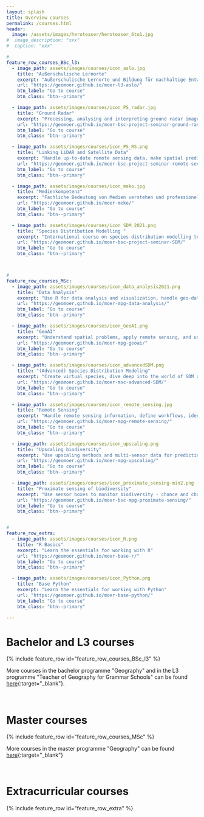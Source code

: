 ```yaml
---
layout: splash
title: Overview courses
permalink: /courses.html
header:
  image: /assets/images/heroteaser/heroteaser_6to1.jpg
#  image_description: "xxx"
#  caption: "xxx"

#
feature_row_courses_BSc_l3:
  - image_path: assets/images/courses/icon_aslo.jpg
    title: "Außerschulische Lernorte"
    excerpt: "Außerschulische Lernorte und Bildung für nachhaltige Entwicklung im Geographieunterricht"
    url: "https://geomoer.github.io/moer-l3-aslo/"
    btn_label: "Go to course"
    btn_class: "btn--primary"

  - image_path: assets/images/courses/icon_PS_radar.jpg
    title: "Ground Radar"
    excerpt: "Processing, analysing and interpreting ground radar images"
    url: "https://geomoer.github.io/moer-bsc-project-seminar-ground-radar/"
    btn_label: "Go to course"
    btn_class: "btn--primary"

  - image_path: assets/images/courses/icon_PS_RS.png
    title: "Linking LiDAR and Satellite Data"
    excerpt: "Handle up-to-date remote sensing data, make spatial predictions with machine learning, and become familiar with advanced remote sensing modelling in R"
    url: "https://geomoer.github.io/moer-bsc-project-seminar-remote-sensing/"
    btn_label: "Go to course"
    btn_class: "btn--primary"

  - image_path: assets/images/courses/icon_meko.jpg
    title: "Medienkompetenz"
    excerpt: "Fachliche Bedeutung von Medien verstehen und professionelle Handlungskompetenz zum Medieneinsatz erwerben"
    url: "https://geomoer.github.io/moer-meko/"
    btn_label: "Go to course"
    btn_class: "btn--primary"

  - image_path: assets/images/courses/icon_SDM_2021.png
    title: "Species Distribution Modelling "
    excerpt: "International course on species distribution modelling techniques"
    url: "https://geomoer.github.io/moer-bsc-project-seminar-SDM/"
    btn_label: "Go to course"
    btn_class: "btn--primary"



#
feature_row_courses_MSc:
  - image_path: assets/images/courses/icon_data_analysis2021.png
    title: "Data Analysis"
    excerpt: "Use R for data analysis and visualization, handle geo-datasets, train models and estimate errors, and use GitHub for comprehensive documentation and task management"
    url: "https://geomoer.github.io/moer-mpg-data-analysis/"
    btn_label: "Go to course"
    btn_class: "btn--primary"

  - image_path: assets/images/courses/icon_GeoAI.png
    title: "GeoAI"
    excerpt: "Understand spatial problems, apply remote sensing, and use AI to resiliently predict spatial patterns"
    url: "https://geomoer.github.io/moer-mpg-geoai/"
    btn_label: "Go to course"
    btn_class: "btn--primary"    

  - image_path: assets/images/courses/icon_advancedSDM.png
    title: "(Advanced) Species Distribution Modeling"
    excerpt: "Create virtual species, dive deep into the world of SDM and work on experimental research questions (also open for BSc-students!)"
    url: "https://geomoer.github.io/moer-msc-advanced-SDM/"
    btn_label: "Go to course"
    btn_class: "btn--primary"

  - image_path: assets/images/courses/icon_remote_sensing.jpg
    title: "Remote Sensing"
    excerpt: "Handle remote sensing information, define workflows, identify objects, and predict land cover in space"
    url: "https://geomoer.github.io/moer-mpg-remote-sensing/"
    btn_label: "Go to course"
    btn_class: "btn--primary"

  - image_path: assets/images/courses/icon_upscaling.png
    title: "Upscaling biodiversity"
    excerpt: "Use upscaling methods and multi-sensor data for predicting biodiversity"
    url: "https://geomoer.github.io/moer-mpg-upscaling/"
    btn_label: "Go to course"
    btn_class: "btn--primary"

  - image_path: assets/images/courses/icon_proximate_sensing-min2.png
    title: "Proximate sensing of biodiversity"
    excerpt: "Use sensor boxes to monitor biodiversity - chance and challenges (also open for BSc-students!)"
    url: "https://geomoer.github.io/moer-bsc-mpg-proximate-sensing/"
    btn_label: "Go to course"
    btn_class: "btn--primary" 


#  
feature_row_extra:
  - image_path: assets/images/courses/icon_R.png
    title: "R Basics"
    excerpt: "Learn the essentials for working with R"
    url: "https://geomoer.github.io/moer-base-r/"
    btn_label: "Go to course"
    btn_class: "btn--primary"

  - image_path: assets/images/courses/icon_Python.png
    title: "Base Python"
    excerpt: "Learn the essentials for working with Python"
    url: "https://geomoer.github.io/moer-base-python/"
    btn_label: "Go to course"
    btn_class: "btn--primary"

---
```



# Bachelor and L3 courses
{% include feature_row id="feature_row_courses_BSc_l3" %}

More courses in the bachelor programme "Geography" and in the L3 programme "Teacher of Geography for Grammar Schools" can be found [here](https://oer.uni-marburg.de/goto.php?target=cat_1651239&client_id=UNIMR){:target="_blank"}.

<br>


# Master courses
{% include feature_row id="feature_row_courses_MSc" %}

More courses in the master programme "Geography" can be found [here](https://oer.uni-marburg.de/goto.php?target=cat_1651239&client_id=UNIMR){:target="_blank"}

<br>


# Extracurricular courses
{% include feature_row id="feature_row_extra" %}




<!--
Official information on current and past courses can be found in the [course catalogue of the University of Marburg](https://marvin.uni-marburg.de/qisserver/pages/cs/sys/portal/hisinoneStartPage.faces?chco=y){:target="_blank"} and in the 
[semester overview of the Department of Geography](https://www.uni-marburg.de/de/fb19/studium/termine){:target="_blank"}.
-->
